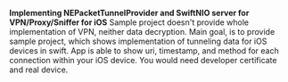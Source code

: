 **Implementing NEPacketTunnelProvider and SwiftNIO server for VPN/Proxy/Sniffer for iOS**
Sample project doesn't provide whole implementation of VPN, neither data decryption. Main goal, is to provide sample project, which shows implementation of tunneling data for iOS devices in swift. App is able to show uri, timestamp, and method for each connection within your iOS device. You would need developer certificate and real device.
